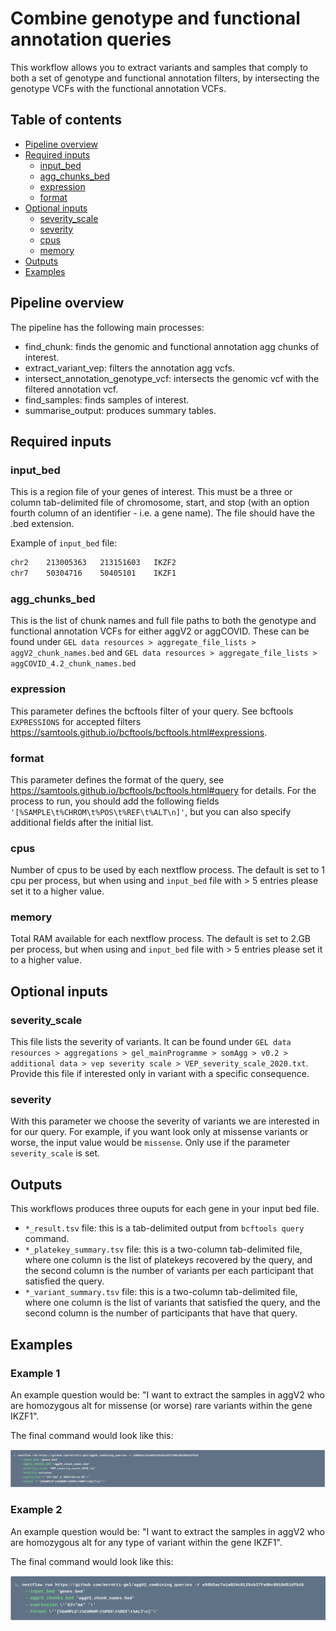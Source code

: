 # Combine genotype and functional annotation queries

This workflow allows you to extract variants and samples that comply to both a set of genotype and functional annotation filters, by 
intersecting the genotype VCFs with the functional annotation VCFs.

## Table of contents
- [Pipeline overview](#pipeline-overview)
- [Required inputs](#required-inputs)
  * [input_bed](#input_bed)
  * [agg_chunks_bed](#agg_chunks_bed)
  * [expression](#expression)
  * [format](#format)
- [Optional inputs](#optional-inputs)
  * [severity_scale](#severity_scale)
  * [severity](#severity)
  * [cpus](#cpus)
  * [memory](#memory)
- [Outputs](#outputs)
- [Examples](#examples)

## Pipeline overview
The pipeline has the following main processes:
* find_chunk: finds the genomic and functional annotation agg chunks of interest.
* extract_variant_vep: filters the annotation agg vcfs.
* intersect_annotation_genotype_vcf: intersects the genomic vcf with the filtered annotation vcf.
* find_samples: finds samples of interest.
* summarise_output: produces summary tables.

## Required inputs

### input_bed

This is a region file of your genes of interest. This must be a three or column tab-delimited file of chromosome, start, and stop (with an option fourth column of an identifier - i.e. a gene name). The file should have the .bed extension. 

Example of `input_bed` file:

```bash
chr2	213005363	213151603	IKZF2
chr7	50304716	50405101	IKZF1
```

### agg_chunks_bed

This is the list of chunk names and full file paths to both the genotype and functional annotation VCFs for either aggV2 or aggCOVID. These can be found under
`GEL data resources > aggregate_file_lists > aggV2_chunk_names.bed`
and
`GEL data resources > aggregate_file_lists > aggCOVID_4.2_chunk_names.bed`

### expression

This parameter defines the bcftools filter of your query. See bcftools `EXPRESSIONS` for accepted filters https://samtools.github.io/bcftools/bcftools.html#expressions.

### format

This parameter defines the format of the query, see https://samtools.github.io/bcftools/bcftools.html#query for details. For the process to run, you should add the following fields `'[%SAMPLE\t%CHROM\t%POS\t%REF\t%ALT\n]'`, but you can also specify additional fields after the initial list.

### cpus

Number of cpus to be used by each nextflow process. The default is set to 1 cpu per process, but when using and `input_bed` file with > 5 entries please set it to a higher value.

### memory

Total RAM available for each nextflow process. The default is set to 2.GB per process, but when using and `input_bed` file with > 5 entries please set it to a higher value.


## Optional inputs

### severity_scale

This file lists the severity of variants. It can be found under
`GEL data resources > aggregations > gel_mainProgramme > somAgg > v0.2 > additional data > vep severity scale > VEP_severity_scale_2020.txt`. Provide this file if interested only in variant with a specific consequence.

### severity

With this parameter we choose the severity of variants we are interested in for our query. For example, if you want look only at missense variants or worse, the input value would be `missense`. Only use if the parameter `severity_scale` is set.



## Outputs

This workflows produces three ouputs for each gene in your input bed file. 
* `*_result.tsv` file: this is a tab-delimited output from `bcftools query` command.
* `*_platekey_summary.tsv` file: this is a two-column tab-delimited file, where one column is the list of platekeys recovered by the query, and the second column is the number of variants per each participant that satisfied the query.
* `*_variant_summary.tsv` file: this is a two-column tab-delimited file, where one column is the list of variants that satisfied the query, and the second column is the number of participants that have that query.


## Examples

### Example 1

An example question would be: "I want to extract the samples in aggV2 who are homozygous alt for missense (or worse) rare variants within the gene IKZF1". 

The final command would look like this:

![Example 1](images/example1.png)

### Example 2

An example question would be: "I want to extract the samples in aggV2 who are homozygous alt for any type of variant within the gene IKZF1". 

The final command would look like this:

![Example 2](images/example2.png)
